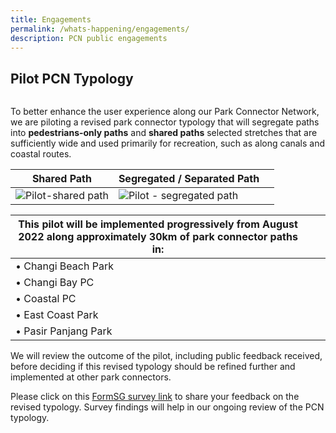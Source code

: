 ```yaml
---
title: Engagements
permalink: /whats-happening/engagements/
description: PCN public engagements
---
```

## Pilot PCN Typology

![]()

To better enhance the user experience along our Park Connector Network, we are piloting a revised park connector typology that will segregate paths into **pedestrians-only paths** and **shared paths** selected stretches that are sufficiently wide and used primarily for recreation, such as along canals and coastal routes.

| Shared Path | Segregated / Separated Path |  |
| --- | --- | --- |
| ![Pilot-shared path](https://raw.githubusercontent.com/isomerpages/nparks-pcn/staging/images/pilot-shared%20path.jpeg) | ![Pilot - segregated path](https://raw.githubusercontent.com/isomerpages/nparks-pcn/staging/images/pilot-segregated%20path.png) |  |

| This pilot will be implemented progressively from August 2022 along approximately 30km of park connector paths in: |  |  |
| --- | --- | --- |
| • Changi Beach Park |  |  |
| • Changi Bay PC |  |  |
| • Coastal PC |  |  |
| • East Coast Park |  |  |
| • Pasir Panjang Park |  |  |

We will review the outcome of the pilot, including public feedback received, before deciding if this revised typology should be refined further and implemented at other park connectors.

Please click on this [FormSG survey link](https://form.gov.sg/63b64b75009b500012c0895d) to share your feedback on the revised typology. Survey findings will help in our ongoing review of the PCN typology.